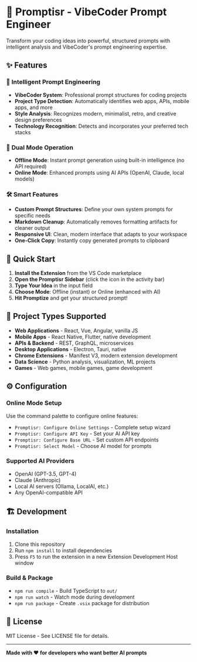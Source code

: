# 🚀 Promptisr - VibeCoder Prompt Engineer

Transform your coding ideas into powerful, structured prompts with intelligent analysis and VibeCoder's prompt engineering expertise.

## ✨ Features

### 🎯 **Intelligent Prompt Engineering**
- **VibeCoder System**: Professional prompt structures for coding projects
- **Project Type Detection**: Automatically identifies web apps, APIs, mobile apps, and more
- **Style Analysis**: Recognizes modern, minimalist, retro, and creative design preferences
- **Technology Recognition**: Detects and incorporates your preferred tech stacks

### 🔄 **Dual Mode Operation**
- **Offline Mode**: Instant prompt generation using built-in intelligence (no API required)
- **Online Mode**: Enhanced prompts using AI APIs (OpenAI, Claude, local models)

### 🛠️ **Smart Features**
- **Custom Prompt Structures**: Define your own system prompts for specific needs
- **Markdown Cleanup**: Automatically removes formatting artifacts for cleaner output
- **Responsive UI**: Clean, modern interface that adapts to your workspace
- **One-Click Copy**: Instantly copy generated prompts to clipboard

## 🚀 **Quick Start**

1. **Install the Extension** from the VS Code marketplace
2. **Open the Promptisr Sidebar** (click the icon in the activity bar)
3. **Type Your Idea** in the input field
4. **Choose Mode**: Offline (instant) or Online (enhanced with AI)
5. **Hit Promptize** and get your structured prompt!

## 🎨 **Project Types Supported**

- **Web Applications** - React, Vue, Angular, vanilla JS
- **Mobile Apps** - React Native, Flutter, native development  
- **APIs & Backend** - REST, GraphQL, microservices
- **Desktop Applications** - Electron, Tauri, native
- **Chrome Extensions** - Manifest V3, modern extension development
- **Data Science** - Python analysis, visualization, ML projects
- **Games** - Web games, mobile games, game development

## ⚙️ **Configuration**

### **Online Mode Setup**
Use the command palette to configure online features:
- `Promptisr: Configure Online Settings` - Complete setup wizard
- `Promptisr: Configure API Key` - Set your AI API key
- `Promptisr: Configure Base URL` - Set custom API endpoints
- `Promptisr: Select Model` - Choose AI model for prompts

### **Supported AI Providers**
- OpenAI (GPT-3.5, GPT-4)
- Claude (Anthropic)
- Local AI servers (Ollama, LocalAI, etc.)
- Any OpenAI-compatible API

## 🏗️ **Development**

### **Installation**
1. Clone this repository
2. Run `npm install` to install dependencies
3. Press `F5` to run the extension in a new Extension Development Host window

### **Build & Package**
- `npm run compile` - Build TypeScript to `out/`
- `npm run watch` - Watch mode during development
- `npm run package` - Create `.vsix` package for distribution

## 📄 **License**

MIT License - See LICENSE file for details.

---

**Made with ❤️ for developers who want better AI prompts**